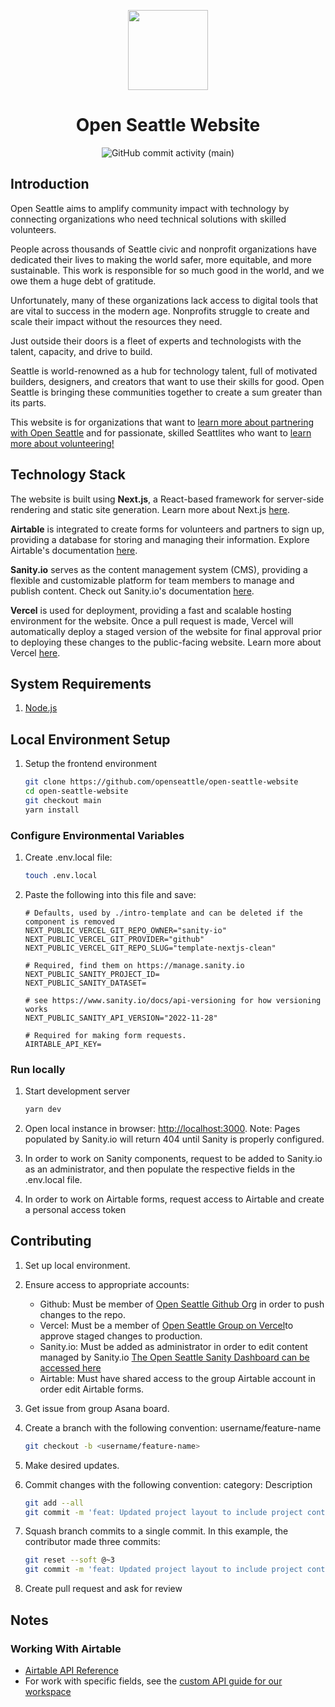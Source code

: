 <p align='center'>
    <a href='https://www.openseattle.org'>
        <img src='https://avatars.githubusercontent.com/u/3466034?s=200&v=4' height='128'>
    </a>
    <h1 align='center'>Open Seattle Website</h1>
</p>
<p align='center'>
    <img alt="GitHub commit activity (main)" src="https://img.shields.io/github/commit-activity/m/openseattle/open-seattle-website/main">
</p>

## Introduction

Open Seattle aims to amplify community impact with technology by connecting organizations who need technical solutions with skilled volunteers.

People across thousands of Seattle civic and nonprofit organizations have dedicated their lives to making the world safer, more equitable, and more sustainable. This work is responsible for so much good in the world, and we owe them a huge debt of gratitude.

Unfortunately, many of these organizations lack access to digital tools that are vital to success in the modern age. Nonprofits struggle to create and scale their impact without the resources they need.

Just outside their doors is a fleet of experts and technologists with the talent, capacity, and drive to build.

Seattle is world-renowned as a hub for technology talent, full of motivated builders, designers, and creators that want to use their skills for good. Open Seattle is bringing these communities together to create a sum greater than its parts.

This website is for organizations that want to [learn more about partnering with Open Seattle](https://www.openseattle.org/partner) and for passionate, skilled Seattlites who want to [learn more about volunteering!](https://www.openseattle.org/volunteer)

## Technology Stack

The website is built using **Next.js**, a React-based framework for server-side rendering and static site generation. Learn more about Next.js [here](https://nextjs.org/docs/getting-started).

**Airtable** is integrated to create forms for volunteers and partners to sign up, providing a database for storing and managing their information. Explore Airtable's documentation [here](https://airtable.com/developers/docs).

**Sanity.io** serves as the content management system (CMS), providing a flexible and customizable platform for team members to manage and publish content. Check out Sanity.io's documentation [here](https://www.sanity.io/docs).

**Vercel** is used for deployment, providing a fast and scalable hosting environment for the website. Once a pull request is made, Vercel will automatically deploy a staged version of the website for final approval prior to deploying these changes to the public-facing website. Learn more about Vercel [here](https://vercel.com/docs).

## System Requirements

1. [Node.js](https://nodejs.org/en/)

## Local Environment Setup

1. Setup the frontend environment

   ```bash
   git clone https://github.com/openseattle/open-seattle-website
   cd open-seattle-website
   git checkout main
   yarn install
   ```

### Configure Environmental Variables

1. Create .env.local file:

   ```bash
   touch .env.local
   ```

2. Paste the following into this file and save:

   ```.env
   # Defaults, used by ./intro-template and can be deleted if the component is removed
   NEXT_PUBLIC_VERCEL_GIT_REPO_OWNER="sanity-io"
   NEXT_PUBLIC_VERCEL_GIT_PROVIDER="github"
   NEXT_PUBLIC_VERCEL_GIT_REPO_SLUG="template-nextjs-clean"

   # Required, find them on https://manage.sanity.io
   NEXT_PUBLIC_SANITY_PROJECT_ID=
   NEXT_PUBLIC_SANITY_DATASET=

   # see https://www.sanity.io/docs/api-versioning for how versioning works
   NEXT_PUBLIC_SANITY_API_VERSION="2022-11-28"

   # Required for making form requests.
   AIRTABLE_API_KEY=
   ```

### Run locally

1. Start development server

   ```bash
   yarn dev
   ```

2. Open local instance in browser: <http://localhost:3000>. Note: Pages populated by Sanity.io will return 404 until Sanity is properly configured.

3. In order to work on Sanity components, request to be added to Sanity.io as an administrator, and then populate the respective fields in the .env.local file.

4. In order to work on Airtable forms, request access to Airtable and create a personal access token

## Contributing

1. Set up local environment.
2. Ensure access to appropriate accounts:
   - Github: Must be member of [Open Seattle Github Org](https://github.com/openseattle) in order to push changes to the repo.
   - Vercel: Must be a member of [Open Seattle Group on Vercel](https://vercel.com/openseattle/open-seattle-website)to approve staged changes to production.
   - Sanity.io: Must be added as administrator in order to edit content managed by Sanity.io [The Open Seattle Sanity Dashboard can be accessed here](https://www.openseattle.org/studio)
   - Airtable: Must have shared access to the group Airtable account in order edit Airtable forms.
3. Get issue from group Asana board.
4. Create a branch with the following convention: username/feature-name

   ```bash
   git checkout -b <username/feature-name>
   ```

5. Make desired updates.
6. Commit changes with the following convention: category: Description

   ```bash
   git add --all
   git commit -m 'feat: Updated project layout to include project contributors'
   ```

7. Squash branch commits to a single commit. In this example, the contributor made three commits:

   ```bash
   git reset --soft @~3
   git commit -m 'feat: Updated project layout to include project contributors'
   ```

8. Create pull request and ask for review

## Notes

### Working With Airtable

- [Airtable API Reference](https://airtable.com/developers/web/api/introduction)
- For work with specific fields, see the [custom API guide for our workspace](https://airtable.com/apprZrgVYuYaUHuhk/api/docs#curl/introduction)
